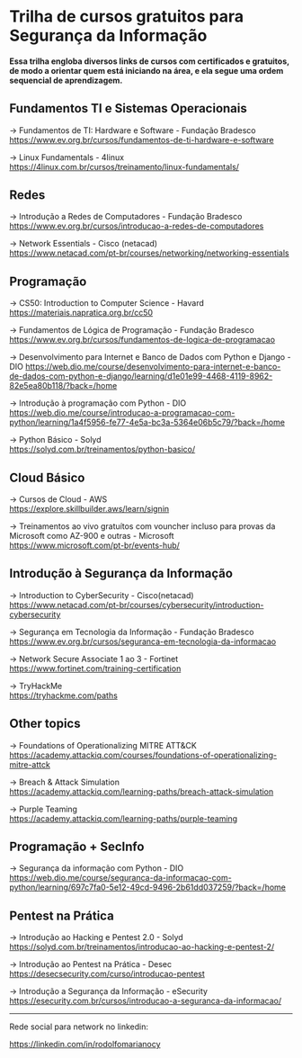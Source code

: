 # Trilha de cursos gratuitos para Segurança da Informação
#### Essa trilha engloba diversos links de cursos com certificados e gratuitos, de modo a orientar quem está iniciando na área, e ela segue uma ordem sequencial de aprendizagem.

## Fundamentos TI e Sistemas Operacionais

-> Fundamentos de TI: Hardware e Software - Fundação Bradesco  
https://www.ev.org.br/cursos/fundamentos-de-ti-hardware-e-software

-> Linux Fundamentals - 4linux  
https://4linux.com.br/cursos/treinamento/linux-fundamentals/

## Redes

-> Introdução a Redes de Computadores - Fundação Bradesco  
https://www.ev.org.br/cursos/introducao-a-redes-de-computadores

-> Network Essentials - Cisco (netacad)  
https://www.netacad.com/pt-br/courses/networking/networking-essentials

## Programação
 
-> CS50: Introduction to Computer Science - Havard  
https://materiais.napratica.org.br/cc50

-> Fundamentos de Lógica de Programação - Fundação Bradesco    
https://www.ev.org.br/cursos/fundamentos-de-logica-de-programacao

-> Desenvolvimento para Internet e Banco de Dados com Python e Django - DIO
https://web.dio.me/course/desenvolvimento-para-internet-e-banco-de-dados-com-python-e-django/learning/d1e01e99-4468-4119-8962-82e5ea80b118/?back=/home

-> Introdução à programação com Python - DIO  
https://web.dio.me/course/introducao-a-programacao-com-python/learning/1a4f5956-fe77-4e5a-bc3a-5364e06b5c79/?back=/home

-> Python Básico - Solyd  
https://solyd.com.br/treinamentos/python-basico/

## Cloud Básico

-> Cursos de Cloud - AWS    
https://explore.skillbuilder.aws/learn/signin

-> Treinamentos ao vivo gratuítos com vouncher incluso para provas da Microsoft como AZ-900 e outras - Microsoft    
https://www.microsoft.com/pt-br/events-hub/

## Introdução à Segurança da Informação

-> Introduction to CyberSecurity - Cisco(netacad)  
https://www.netacad.com/pt-br/courses/cybersecurity/introduction-cybersecurity

-> Segurança em Tecnologia da Informação - Fundação Bradesco  
https://www.ev.org.br/cursos/seguranca-em-tecnologia-da-informacao

-> Network Secure Associate 1 ao 3 - Fortinet  
https://www.fortinet.com/training-certification

-> TryHackMe  
https://tryhackme.com/paths

## Other topics

-> Foundations of Operationalizing MITRE ATT&CK  
https://academy.attackiq.com/courses/foundations-of-operationalizing-mitre-attck

-> Breach & Attack Simulation  
https://academy.attackiq.com/learning-paths/breach-attack-simulation

-> Purple Teaming  
https://academy.attackiq.com/learning-paths/purple-teaming

## Programação + SecInfo  

-> Segurança da informação com Python - DIO  
https://web.dio.me/course/seguranca-da-informacao-com-python/learning/697c7fa0-5e12-49cd-9496-2b61dd037259/?back=/home  

## Pentest na Prática

-> Introdução ao Hacking e Pentest 2.0 - Solyd  
https://solyd.com.br/treinamentos/introducao-ao-hacking-e-pentest-2/

-> Introdução ao Pentest na Prática - Desec  
https://desecsecurity.com/curso/introducao-pentest

-> Introdução a Segurança da Informação - eSecurity  
https://esecurity.com.br/cursos/introducao-a-seguranca-da-informacao/

---
Rede social para network no linkedin:

https://linkedin.com/in/rodolfomarianocy
